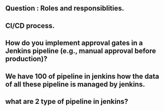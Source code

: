 ## Question : Roles and responsiblities.
## CI/CD process.
## How do you implement approval gates in a Jenkins pipeline (e.g., manual approval before production)?
## We have 100 of pipeline in jenkins how the data of all these pipeline is managed by jenkins.
## what are 2 type of pipeline in jenkins?
